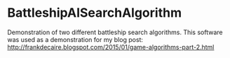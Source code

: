 # BattleshipAISearchAlgorithm
Demonstration of two different battleship search algorithms.  This software was used as a demonstration for my blog post:
http://frankdecaire.blogspot.com/2015/01/game-algorithms-part-2.html
